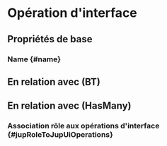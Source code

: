 # Opération d'interface



## Propriétés de base

### Name {#name}
        


## En relation avec (BT)



## En relation avec (HasMany)

### Association rôle aux opérations d'interface {#jupRoleToJupUiOperations}
        


<!--- THIS FILE IS GENERATED PLEASE DO NOT EDIT IT DIRECTLY --->
